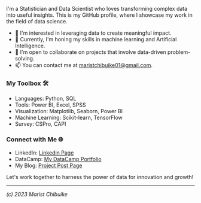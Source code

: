 I'm a Statistician and Data Scientist who loves transforming complex data into useful insights. This is my GitHub profile, where I showcase my work in the field of data science.

- 👀 I'm interested in leveraging data to create meaningful impact.
- 🌱 Currently, I'm honing my skills in machine learning and Artificial Intelligence.
- 💞️ I'm open to collaborate on projects that involve data-driven problem-solving.
- 📫 You can contact me at maristchibuike01@gmail.com.

### My Toolbox 🛠️

- Languages: Python, SQL
- Tools: Power BI, Excel, SPSS
- Visualization: Matplotlib, Seaborn, Power BI
- Machine Learning: Scikit-learn, TensorFlow
- Survey: CSPro, CAPI

### Connect with Me 🌐

- LinkedIn: [Linkedin Page](https://www.linkedin.com/in/maristco/)
- DataCamp: [My DataCamp Portfolio](https://www.datacamp.com/profile/maristchibuike)
- My Blog:  [Project Post Page](https://maristats.blogspot.com)
  
Let's work together to harness the power of data for innovation and growth!

---

*(c) 2023 Marist Chibuike*

<!---
Maristchibuike/Maristchibuike is a ✨ special ✨ repository because its `README.md` (this file) appears on your GitHub profile.
You can click the Preview link to take a look at your changes.
--->
